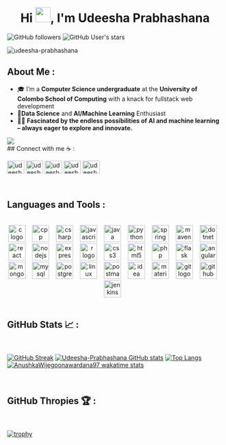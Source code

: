 <h1 align="center">Hi <img src="https://media.giphy.com/media/hvRJCLFzcasrR4ia7z/giphy.gif" width="35">, I'm Udeesha Prabhashana</h1>

![GitHub followers](https://img.shields.io/github/followers/Udeesha-Prabhashana?style=social) ![GitHub User's stars](https://img.shields.io/github/stars/Udeesha-Prabhashana?style=social) 
<p align="left"> <img src="https://komarev.com/ghpvc/?username=udeesha-prabhashana&label=Profile%20views&color=0e75b6&style=flat" alt="udeesha-prabhashana" /> </p>

## About Me :
- 🎓  I’m a **Computer Science undergraduate** at the **University of Colombo School of Computing** with a knack for fullstack web development 
- 🤖**Data Science** and **AI/Machine Learning** Enthusiast
- 👨‍💻 **Fascinated by the endless possibilities of AI and machine learning – always eager to explore and innovate.**
   
<img src="https://user-images.githubusercontent.com/73097560/115834477-dbab4500-a447-11eb-908a-139a6edaec5c.gif">
<br>
## Connect with me ☕ :

<br>
<p align="left">
<a href="https://linkedin.com/in/udeesha-prabhashana-jayaweera-375611258/" target="blank"><img align="center" src="https://raw.githubusercontent.com/rahuldkjain/github-profile-readme-generator/master/src/images/icons/Social/linked-in-alt.svg" alt="udeesha-prabhashana-jayaweera-375611258/" height="30" width="40" /></a>
<a href="https://kaggle.com/udeeshaprabhashana" target="blank"><img align="center" src="https://raw.githubusercontent.com/rahuldkjain/github-profile-readme-generator/master/src/images/icons/Social/kaggle.svg" alt="udeeshaprabhashana" height="30" width="40" /></a>
<a href="https://fb.com/udeesha.prabahashana?mibextid=2jq9oc" target="blank"><img align="center" src="https://raw.githubusercontent.com/rahuldkjain/github-profile-readme-generator/master/src/images/icons/Social/facebook.svg" alt="udeesha.prabahashana?mibextid=2jq9oc" height="30" width="40" /></a>
<a href="https://instagram.com/udeesha_prabhashana" target="blank"><img align="center" src="https://raw.githubusercontent.com/rahuldkjain/github-profile-readme-generator/master/src/images/icons/Social/instagram.svg" alt="udeesha_prabhashana" height="30" width="40" /></a>
<a href="https://www.hackerrank.com/udeeshaprabhash1" target="blank"><img align="center" src="https://raw.githubusercontent.com/rahuldkjain/github-profile-readme-generator/master/src/images/icons/Social/hackerrank.svg" alt="udeeshaprabhash1" height="30" width="40" /></a>
</p>

<br>

## Languages and Tools :

<br>

<div align="center">
  <img src="https://skillicons.dev/icons?i=c" height="40" alt="c logo"  />
  <img width="8" />
  <img src="https://skillicons.dev/icons?i=cpp" height="40" alt="cpp logo"  />
  <img width="8" />
  <img src="https://skillicons.dev/icons?i=cs" height="40" alt="csharp logo"  />
  <img width="8" />
    <img src="https://skillicons.dev/icons?i=js" height="40" alt="javascript logo"  />
  <img width="8" />
  <img src="https://skillicons.dev/icons?i=java" height="40" alt="java logo"  />
  <img width="8" />
  <img src="https://skillicons.dev/icons?i=py" height="40" alt="python logo"  />
  <img width="8" />
  <img src="https://skillicons.dev/icons?i=spring" height="40" alt="spring logo"  />
  <img width="8" />
    <img src="https://skillicons.dev/icons?i=maven" height="40" alt="maven logo"  />
  <img width="8" />
  <img src="https://skillicons.dev/icons?i=dotnet" height="40" alt="dotnet logo"  />
  <img width="8" />
  <img src="https://skillicons.dev/icons?i=react" height="40" alt="react logo"  />
  <img width="8" />
  <img src="https://skillicons.dev/icons?i=nodejs" height="40" alt="nodejs logo"  />
  <img width="8" />
  <img src="https://skillicons.dev/icons?i=express" height="40" alt="express logo"  />
  <img width="8" />
  <img src="https://skillicons.dev/icons?i=r" height="40" alt="r logo"  />
  <img width="8" />
  <img src="https://skillicons.dev/icons?i=css" height="40" alt="css3 logo"  />
  <img width="8" />
  <img src="https://skillicons.dev/icons?i=html" height="40" alt="html5 logo"  />
  <img width="8" />
  <img src="https://skillicons.dev/icons?i=php" height="40" alt="php logo"  />
  <img width="8" />
    <img src="https://skillicons.dev/icons?i=flask" height="40" alt="flask logo"  />
  <img width="8" />
    <img src="https://skillicons.dev/icons?i=angular" height="40" alt="angular logo"  />
  <img width="8" />
  <img src="https://skillicons.dev/icons?i=mongodb" height="40" alt="mongodb logo"  />
  <img width="8" />
 <img src="https://skillicons.dev/icons?i=mysql" height="40" alt="mysql logo"  />
  <img width="8" />
 <img src="https://skillicons.dev/icons?i=postgres" height="40" alt="postgres logo"  />
  <img width="8" />
  <img src="https://skillicons.dev/icons?i=linux" height="40" alt="linux logo"  />
  <img width="8" />
  <img src="https://skillicons.dev/icons?i=postman" height="40" alt="postman logo"  />
  <img width="8" />
  <img src="https://skillicons.dev/icons?i=idea" height="40" alt="idea logo"  />
  <img width="8" />
  <img src="https://skillicons.dev/icons?i=materialui" height="40" alt="materialui logo"  />
  <img width="8" />
  <img src="https://skillicons.dev/icons?i=git" height="40" alt="git logo"  />
  <img width="8" />
  <img src="https://skillicons.dev/icons?i=github" height="40" alt="github logo"  />
    <img width="8" />
  <img src="https://skillicons.dev/icons?i=jenkins" height="40" alt="jenkins logo"  />
  <img width="8" />
</div>
<br>

## GitHub Stats 📈 :

<br>

[![GitHub Streak](https://github-readme-streak-stats.herokuapp.com?user=Udeesha-Prabhashana&theme=algolia&date_format=M%20j%5B%2C%20Y%5D)](https://git.io/streak-stats) [![Udeesha-Prabhashana GitHub stats](https://github-readme-stats.vercel.app/api?username=Udeesha-Prabhashana&theme=algolia)](https://github.com/Udeesha-Prabhashana/github-readme-stats) [![Top Langs](https://github-readme-stats.vercel.app/api/top-langs/?username=Udeesha-Prabhashana&theme=algolia)](https://github.com/Udeesha-Prabhashana/github-readme-stats) [![AnushkaWijegoonawardana97 wakatime stats](https://github-readme-stats.vercel.app/api/wakatime?username=WinterWolf97&theme=algolia)](https://github.com/WinterWolf97/github-readme-stats)

<br>

## GitHub Thropies 🏆 :

<br>

[![trophy](https://github-profile-trophy.vercel.app/?username=Udeesha-Prabhashana)](https://github.com/Udeesha-Prabhashana/github-profile-trophy)

<br>
